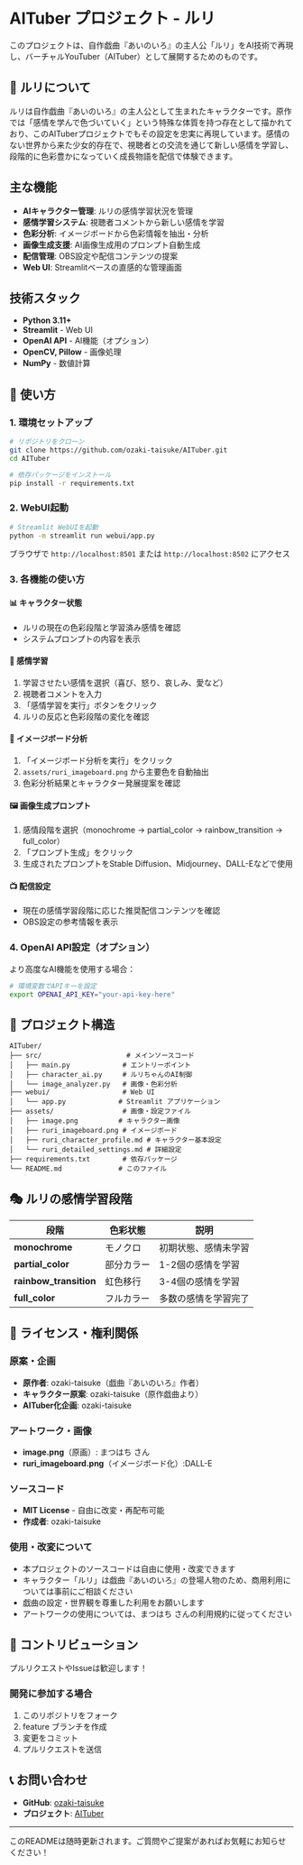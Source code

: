 # AITuber プロジェクト - ルリ

このプロジェクトは、自作戯曲『あいのいろ』の主人公「ルリ」をAI技術で再現し、バーチャルYouTuber（AITuber）として展開するためのものです。

## 🌈 ルリについて

ルリは自作戯曲『あいのいろ』の主人公として生まれたキャラクターです。原作では「感情を学んで色づいていく」という特殊な体質を持つ存在として描かれており、このAITuberプロジェクトでもその設定を忠実に再現しています。感情のない世界から来た少女的存在で、視聴者との交流を通じて新しい感情を学習し、段階的に色彩豊かになっていく成長物語を配信で体験できます。

## 主な機能

- **AIキャラクター管理**: ルリの感情学習状況を管理
- **感情学習システム**: 視聴者コメントから新しい感情を学習
- **色彩分析**: イメージボードから色彩情報を抽出・分析
- **画像生成支援**: AI画像生成用のプロンプト自動生成
- **配信管理**: OBS設定や配信コンテンツの提案
- **Web UI**: Streamlitベースの直感的な管理画面

## 技術スタック

- **Python 3.11+**
- **Streamlit** - Web UI
- **OpenAI API** - AI機能（オプション）
- **OpenCV, Pillow** - 画像処理
- **NumPy** - 数値計算

## 🚀 使い方

### 1. 環境セットアップ

```bash
# リポジトリをクローン
git clone https://github.com/ozaki-taisuke/AITuber.git
cd AITuber

# 依存パッケージをインストール
pip install -r requirements.txt
```

### 2. WebUI起動

```bash
# Streamlit WebUIを起動
python -m streamlit run webui/app.py
```

ブラウザで `http://localhost:8501` または `http://localhost:8502` にアクセス

### 3. 各機能の使い方

#### 📊 キャラクター状態
- ルリの現在の色彩段階と学習済み感情を確認
- システムプロンプトの内容を表示

#### 💭 感情学習
1. 学習させたい感情を選択（喜び、怒り、哀しみ、愛など）
2. 視聴者コメントを入力
3. 「感情学習を実行」ボタンをクリック
4. ルリの反応と色彩段階の変化を確認

#### 🎨 イメージボード分析
1. 「イメージボード分析を実行」をクリック
2. `assets/ruri_imageboard.png` から主要色を自動抽出
3. 色彩分析結果とキャラクター発展提案を確認

#### 🖼️ 画像生成プロンプト
1. 感情段階を選択（monochrome → partial_color → rainbow_transition → full_color）
2. 「プロンプト生成」をクリック
3. 生成されたプロンプトをStable Diffusion、Midjourney、DALL-Eなどで使用

#### 📺 配信設定
- 現在の感情学習段階に応じた推奨配信コンテンツを確認
- OBS設定の参考情報を表示

### 4. OpenAI API設定（オプション）

より高度なAI機能を使用する場合：

```bash
# 環境変数でAPIキーを設定
export OPENAI_API_KEY="your-api-key-here"
```

## 📁 プロジェクト構造

```
AITuber/
├── src/                     # メインソースコード
│   ├── main.py             # エントリーポイント
│   ├── character_ai.py     # ルリちゃんのAI制御
│   └── image_analyzer.py   # 画像・色彩分析
├── webui/                  # Web UI
│   └── app.py             # Streamlit アプリケーション
├── assets/                 # 画像・設定ファイル
│   ├── image.png          # キャラクター画像
│   ├── ruri_imageboard.png # イメージボード
│   ├── ruri_character_profile.md # キャラクター基本設定
│   └── ruri_detailed_settings.md # 詳細設定
├── requirements.txt        # 依存パッケージ
└── README.md              # このファイル
```

## 🎭 ルリの感情学習段階

| 段階 | 色彩状態 | 説明 |
|------|----------|------|
| **monochrome** | モノクロ | 初期状態、感情未学習 |
| **partial_color** | 部分カラー | 1-2個の感情を学習 |
| **rainbow_transition** | 虹色移行 | 3-4個の感情を学習 |
| **full_color** | フルカラー | 多数の感情を学習完了 |

## 📝 ライセンス・権利関係

### 原案・企画
- **原作者**: ozaki-taisuke（戯曲『あいのいろ』作者）
- **キャラクター原案**: ozaki-taisuke（原作戯曲より）
- **AITuber化企画**: ozaki-taisuke

### アートワーク・画像
- **image.png**（原画）: まつはち さん
- **ruri_imageboard.png**（イメージボード化）:DALL-E 

### ソースコード
- **MIT License** - 自由に改変・再配布可能
- **作成者**: ozaki-taisuke

### 使用・改変について
- 本プロジェクトのソースコードは自由に使用・改変できます
- キャラクター「ルリ」は戯曲『あいのいろ』の登場人物のため、商用利用については事前にご相談ください
- 戯曲の設定・世界観を尊重した利用をお願いします
- アートワークの使用については、まつはち さんの利用規約に従ってください

## 🤝 コントリビューション

プルリクエストやIssueは歓迎します！

### 開発に参加する場合

1. このリポジトリをフォーク
2. feature ブランチを作成
3. 変更をコミット
4. プルリクエストを送信

## 📞 お問い合わせ

- **GitHub**: [ozaki-taisuke](https://github.com/ozaki-taisuke)
- **プロジェクト**: [AITuber](https://github.com/ozaki-taisuke/AITuber)

---

このREADMEは随時更新されます。ご質問やご提案があればお気軽にお知らせください！
